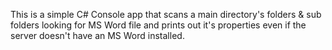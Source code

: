 This is a simple C# Console app that scans a main directory's folders & sub folders looking for MS Word file and prints out it's properties even if the server doesn't have an MS Word installed.
